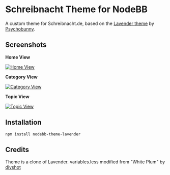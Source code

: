 Schreibnacht Theme for NodeBB
=============================

A custom theme for Schreibnacht.de, based on the [Lavender theme](https://github.com/NodeBB/nodebb-theme-lavender) by [Psychobunny](https://github.com/Psychobunny).

## Screenshots

**Home View**

[![Home View](http://i.imgur.com/fllGSje.png)](http://i.imgur.com/fllGSje.png)

**Category View**

[![Category View](http://i.imgur.com/qhX84In.png)](http://i.imgur.com/qhX84In.png)

**Topic View**

[![Topic View](http://i.imgur.com/W7cRtzQ.png)](http://i.imgur.com/W7cRtzQ.png)

## Installation

    npm install nodebb-theme-lavender


## Credits
Theme is a clone of Lavender.
variables.less modified from "White Plum" by [divshot](https://github.com/divshot/)
